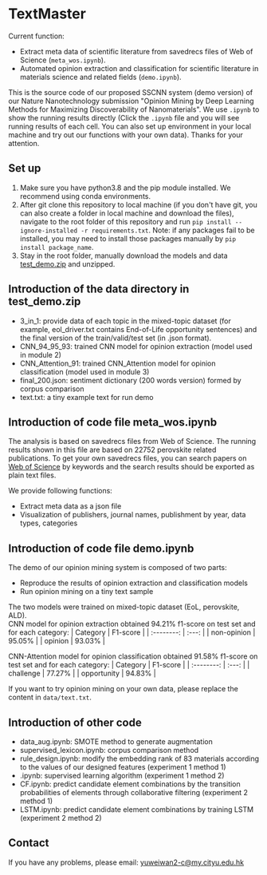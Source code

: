 # TextMaster

Current function:  
- Extract meta data of scientific literature from savedrecs files of Web of Science (`meta_wos.ipynb`).  
- Automated opinion extraction and classification for scientific literature in materials science and related fields (`demo.ipynb`).  
  
This is the source code of our proposed SSCNN system (demo version) of our Nature Nanotechnology submission "Opinion Mining by Deep Learning Methods for Maximizing Discoverability of Nanomaterials". We use `.ipynb` to show the running results directly (Click the `.ipynb` file and you will see running results of each cell. You can also set up environment in your local machine and try out our functions with your own data). Thanks for your attention. 

## Set up
1. Make sure you have python3.8 and the pip module installed. We recommend using conda environments.  
2. After git clone this repository to local machine (if you don't have git, you can also create a folder in local machine and download the files), navigate to the root folder of this repository and run `pip install --ignore-installed -r requirements.txt`. Note: if any packages fail to be installed, you may need to install those packages manually by `pip install package_name`.  
3. Stay in the root folder, manually download the models and data [test_demo.zip](https://drive.google.com/file/d/1e0OCbzQ6GjN_yDYxNhy8ynRx2I16eaCU/view?usp=sharing) and unzipped. 

## Introduction of the data directory in test_demo.zip
- 3_in_1: provide data of each topic in the mixed-topic dataset (for example, eol_driver.txt contains End-of-Life opportunity sentences) and the final version of the train/valid/test set (in .json format).
- CNN_94_95_93: trained CNN model for opinion extraction (model used in module 2)
- CNN_Attention_91: trained CNN_Attention model for opinion classification (model used in module 3)
- final_200.json: sentiment dictionary (200 words version) formed by corpus comparison
- text.txt: a tiny example text for run demo

## Introduction of code file meta_wos.ipynb  
The analysis is based on savedrecs files from Web of Science. The running results shown in this file are based on 22752 perovskite related publications. To get your own savedrecs files, you can search papers on [Web of Science](https://www.webofscience.com/wos/woscc/basic-search) by keywords and the search results should be exported as plain text files.  

We provide following functions:  
- Extract meta data as a json file 
- Visualization of publishers, journal names, publishment by year, data types, categories

## Introduction of code file demo.ipynb
The demo of our opinion mining system is composed of two parts: 
- Reproduce the results of opinion extraction and classification models
- Run opinion mining on a tiny text sample 

The two models were trained on mixed-topic dataset (EoL, perovskite, ALD).  
CNN model for opinion extraction obtained 94.21% f1-score on test set and for each category: 
| Category | F1-score |
| :--------: | :---: |
|   non-opinion   | 95.05% |
|   opinion    | 93.03% |

CNN-Attention model for opinion classification obtained 91.58% f1-score on test set and for each category: 
| Category | F1-score |
| :--------: | :---: |
|   challenge   | 77.27% |
|   opportunity    | 94.83% |

If you want to try opinion mining on your own data, please replace the content in `data/text.txt`.

## Introduction of other code
- data_aug.ipynb: SMOTE method to generate augmentation
- supervised_lexicon.ipynb: corpus comparison method
- rule_design.ipynb: modify the embedding rank of 83 materials according to the values of our designed features (experiment 1 method 1)
- .ipynb:  supervised learning algorithm (experiment 1 method 2)
- CF.ipynb: predict candidate element combinations by the transition probabilities of elements through collaborative filtering (experiment 2 method 1)
- LSTM.ipynb: predict candidate element combinations by training LSTM (experiment 2 method 2)

## Contact  
If you have any problems, please email: yuweiwan2-c@my.cityu.edu.hk 
